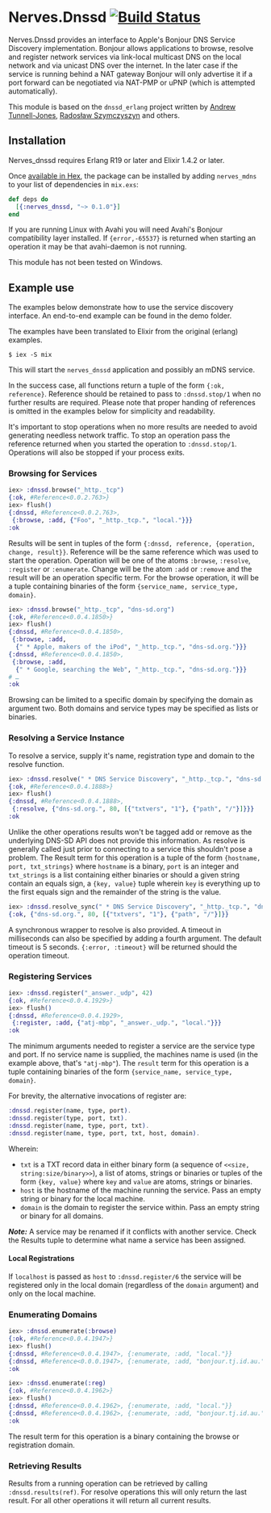 # Nerves.Dnssd [![Build Status](https://travis-ci.org/amolenaar/nerves_dnssd.svg?branch=master)](https://travis-ci.org/amolenaar/nerves_dnssd)

Nerves.Dnssd provides an interface to Apple's Bonjour DNS Service Discovery
implementation. Bonjour allows applications to browse, resolve and register
network services via link-local multicast DNS on the local network and via
unicast DNS over the internet. In the later case if the service is running
behind a NAT gateway Bonjour will only advertise it if a port forward can be
negotiated via NAT-PMP or uPNP (which is attempted automatically).

This module is based on the `dnssd_erlang` project written by
[Andrew Tunnell-Jones](http://andrew.tj.id.au/),
[Radosław Szymczyszyn](https://github.com/erszcz/dnssd_erlang) and others.

## Installation

Nerves_dnssd requires Erlang R19 or later and Elixir 1.4.2 or later.

Once [available in Hex](https://hex.pm/docs/publish), the package can be installed
by adding `nerves_mdns` to your list of dependencies in `mix.exs`:

```elixir
def deps do
  [{:nerves_dnssd, "~> 0.1.0"}]
end
```

If you are running Linux with Avahi you will need Avahi's Bonjour compatibility
layer installed. If `{error,-65537}` is returned when starting an operation
it may be that avahi-daemon is not running.

This module has not been tested on Windows.

## Example use

The examples below demonstrate how to use the service discovery interface.
An end-to-end example can be found in the demo folder.

The examples have been translated to Elixir from the original (erlang) examples.

    $ iex -S mix

This will start the `nerves_dnssd` application and possibly an mDNS service.

In the success case, all functions return a tuple of the form `{:ok, reference}`.
Reference should be retained to pass to `:dnssd.stop/1` when no further results
are required. Please note that proper handing of references is omitted in the
examples below for simplicity and readability.

It's important to stop operations when no more results are needed to avoid
generating needless network traffic. To stop an operation pass the reference
returned when you started the operation to `:dnssd.stop/1`. Operations will also
be stopped if your process exits.

### Browsing for Services

```elixir
iex> :dnssd.browse("_http._tcp")
{:ok, #Reference<0.0.2.763>}
iex> flush()
{:dnssd, #Reference<0.0.2.763>,
 {:browse, :add, {"Foo", "_http._tcp.", "local."}}}
:ok
```

Results will be sent in tuples of the form
`{:dnssd, reference, {operation, change, result}}`. Reference will be the same
reference which was used to start the operation. Operation will be one of the
atoms `:browse`, `:resolve`, `:register` or `:enumerate`. Change will be the atom
`:add` or `:remove` and the result will be an operation specific term. For the
browse operation, it will be a tuple containing binaries of the form
`{service_name, service_type, domain}`.

```elixir
iex> :dnssd.browse("_http._tcp", "dns-sd.org")
{:ok, #Reference<0.0.4.1850>}
iex> flush()
{:dnssd, #Reference<0.0.4.1850>,
 {:browse, :add,
  {" * Apple, makers of the iPod", "_http._tcp.", "dns-sd.org."}}}
{:dnssd, #Reference<0.0.4.1850>,
 {:browse, :add,
  {" * Google, searching the Web", "_http._tcp.", "dns-sd.org."}}}
# …
:ok
```

Browsing can be limited to a specific domain by specifying the domain as
argument two. Both domains and service types may be specified as lists or
binaries.

### Resolving a Service Instance

To resolve a service, supply it's name, registration type and domain to the
resolve function.

```elixir
iex> :dnssd.resolve(" * DNS Service Discovery", "_http._tcp.", "dns-sd.org.")
{:ok, #Reference<0.0.4.1888>}
iex> flush()
{:dnssd, #Reference<0.0.4.1888>,
 {:resolve, {"dns-sd.org.", 80, [{"txtvers", "1"}, {"path", "/"}]}}}
:ok
```

Unlike the other operations results won't be tagged add or remove as the
underlying DNS-SD API does not provide this information. As resolve is generally
called just prior to connecting to a service this shouldn't pose a problem. The
Result term for this operation is a tuple of the form
`{hostname, port, txt_strings}` where `hostname` is a binary, `port` is an integer
and `txt_strings` is a list containing either binaries or should a given string
contain an equals sign, a `{key, value}` tuple wherein `key` is everything up to
the first equals sign and the remainder of the string is the value.

```elixir
iex> :dnssd.resolve_sync(" * DNS Service Discovery", "_http._tcp.", "dns-sd.org.")
{:ok, {"dns-sd.org.", 80, [{"txtvers", "1"}, {"path", "/"}]}}
```

A synchronous wrapper to resolve is also provided. A timeout in milliseconds can
also be specified by adding a fourth argument. The default timeout is 5 seconds.
`{:error, :timeout}` will be returned should the operation timeout.

### Registering Services

```elixir
iex> :dnssd.register("_answer._udp", 42)
{:ok, #Reference<0.0.4.1929>}
iex> flush()
{:dnssd, #Reference<0.0.4.1929>,
 {:register, :add, {"atj-mbp", "_answer._udp.", "local."}}}
:ok
```

The minimum arguments needed to register a service are the service type and
port. If no service name is supplied, the machines name is used (in the example
above, that's `"atj-mbp"`). The `result` term for this operation is a tuple
containing binaries of the form `{service_name, service_type, domain}`.

For brevity, the alternative invocations of register are:

```elixir
:dnssd.register(name, type, port).
:dnssd.register(type, port, txt).
:dnssd.register(name, type, port, txt).
:dnssd.register(name, type, port, txt, host, domain).
```

Wherein:

 * `txt` is a TXT record data in either binary form (a sequence of
`<<size, string:size/binary>>`), a list of atoms, strings or binaries or tuples
of the form `{key, value}` where `key` and `value` are atoms, strings or binaries.
 * `host` is the hostname of the machine running the service. Pass an empty
string or binary for the local machine.
 * `domain` is the domain to register the service within. Pass an empty string
or binary for all domains.

***Note:*** A service may be renamed if it conflicts with another service. Check
the Results tuple to determine what name a service has been assigned.

#### Local Registrations

If `localhost` is passed as `host` to `:dnssd.register/6` the service will be
registered only in the local domain (regardless of the `domain` argument) and only
on the local machine.

### Enumerating Domains

```elixir
iex> :dnssd.enumerate(:browse)
{:ok, #Reference<0.0.4.1947>}
iex> flush()
{:dnssd, #Reference<0.0.4.1947>, {:enumerate, :add, "local."}}
{:dnssd, #Reference<0.0.0.1947>, {:enumerate, :add, "bonjour.tj.id.au."}}
:ok
```

```elixir
iex> :dnssd.enumerate(:reg)
{:ok, #Reference<0.0.4.1962>}
iex> flush()
{:dnssd, #Reference<0.0.4.1962>, {:enumerate, :add, "local."}}
{:dnssd, #Reference<0.0.4.1962>, {:enumerate, :add, "bonjour.tj.id.au."}}
:ok
```

The result term for this operation is a binary containing the browse or
registration domain.

### Retrieving Results

Results from a running operation can be retrieved by calling
`:dnssd.results(ref)`. For resolve operations this will only return the last
result. For all other operations it will return all current results.
